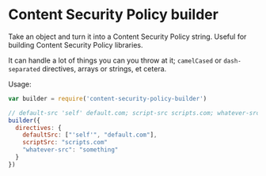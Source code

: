Content Security Policy builder
===============================

Take an object and turn it into a Content Security Policy string. Useful for building Content Security Policy libraries.

It can handle a lot of things you can you throw at it; `camelCased` or `dash-separated` directives, arrays or strings, et cetera.

Usage:

```javascript
var builder = require('content-security-policy-builder')

// default-src 'self' default.com; script-src scripts.com; whatever-src something
builder({
  directives: {
    defaultSrc: ["'self'", "default.com"],
    scriptSrc: "scripts.com"
    "whatever-src": "something"
  }
})
```
